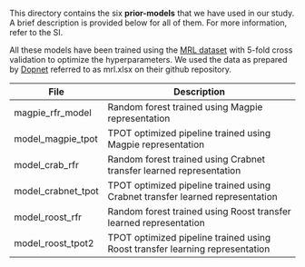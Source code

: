 This directory contains the six **prior-models** that we have used in our study.
A brief description is provided below for all of them. For more information, refer to the SI.

All these models have been trained using the [MRL dataset](http://www.mrl.ucsb.edu:8080/datamine/thermoelectric.jsp) with 5-fold cross validation to optimize the hyperparameters.
We used the data as prepared by [Dopnet](https://github.com/ngs00/DopNet) referred to as mrl.xlsx on their github repository. 

|File |Description|
|-----|--------|
| magpie_rfr_model | Random forest trained using Magpie representation |
| model_magpie_tpot  | TPOT optimized pipeline trained using Magpie representation |
| model_crab_rfr | Random forest trained using Crabnet transfer learned representation  |
| model_crabnet_tpot  | TPOT optimized pipeline trained using Crabnet transfer learned representation |
| model_roost_rfr | Random forest trained using Roost transfer learned representation |
| model_roost_tpot2 | TPOT optimized pipeline trained using Roost transfer learning representation |

